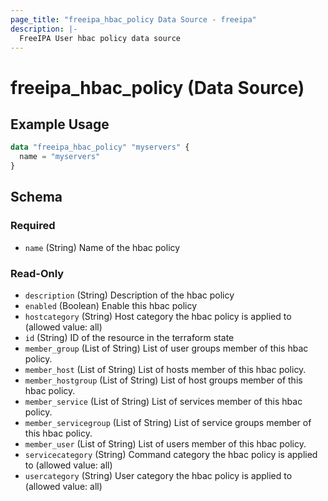 ```yaml
---
page_title: "freeipa_hbac_policy Data Source - freeipa"
description: |-
  FreeIPA User hbac policy data source
---
```


# freeipa_hbac_policy (Data Source)



## Example Usage

```terraform
data "freeipa_hbac_policy" "myservers" {
  name = "myservers"
}
```


<!-- schema generated by tfplugindocs -->
## Schema

### Required

- `name` (String) Name of the hbac policy

### Read-Only

- `description` (String) Description of the hbac policy
- `enabled` (Boolean) Enable this hbac policy
- `hostcategory` (String) Host category the hbac policy is applied to (allowed value: all)
- `id` (String) ID of the resource in the terraform state
- `member_group` (List of String) List of user groups member of this hbac policy.
- `member_host` (List of String) List of hosts member of this hbac policy.
- `member_hostgroup` (List of String) List of host groups member of this hbac policy.
- `member_service` (List of String) List of services member of this hbac policy.
- `member_servicegroup` (List of String) List of service groups member of this hbac policy.
- `member_user` (List of String) List of users member of this hbac policy.
- `servicecategory` (String) Command category the hbac policy is applied to (allowed value: all)
- `usercategory` (String) User category the hbac policy is applied to (allowed value: all)
